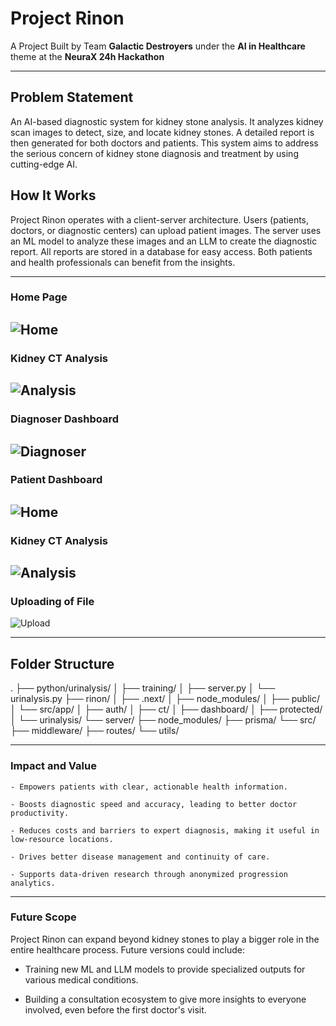 # Project Rinon

A Project Built by Team **Galactic Destroyers** under the **AI in Healthcare** theme at the **NeuraX 24h Hackathon**

----

## Problem Statement

An AI-based diagnostic system for kidney stone analysis. It analyzes kidney scan images to detect, size, and locate kidney stones. A detailed report is then generated for both doctors and patients. This system aims to address the serious concern of kidney stone diagnosis and treatment by using cutting-edge AI.

## How It Works

Project Rinon operates with a client-server architecture. Users (patients, doctors, or diagnostic centers) can upload patient images. The server uses an ML model to analyze these images and an LLM to create the diagnostic report. All reports are stored in a database for easy access. Both patients and health professionals can benefit from the insights.

----

### Home Page
![Home]("./images/home.png")
----
### Kidney CT Analysis
![Analysis]("./images/analysis.png")
----
### Diagnoser Dashboard
![Diagnoser]("./images/diag_dash.png")
----
### Patient Dashboard
![Home]("./images/patiend_dash.png")
----
### Kidney CT Analysis
![Analysis]("./images/analysis.png")
----
### Uploading of File
![Upload]("./images/upload_ct.png")

----

## Folder Structure

.
├── python/urinalysis/
│   ├── training/
│   ├── server.py
│   └── urinalysis.py
├── rinon/
│   ├── .next/
│   ├── node_modules/
│   ├── public/
│   └── src/app/
│       ├── auth/
│       ├── ct/
│       ├── dashboard/
│       ├── protected/
│       └── urinalysis/
└── server/
    ├── node_modules/
    ├── prisma/
    └── src/
        ├── middleware/
        ├── routes/
        └── utils/

----

### Impact and Value

    - Empowers patients with clear, actionable health information.

    - Boosts diagnostic speed and accuracy, leading to better doctor productivity.

    - Reduces costs and barriers to expert diagnosis, making it useful in low-resource locations.

    - Drives better disease management and continuity of care.

    - Supports data-driven research through anonymized progression analytics.

----

### Future Scope

Project Rinon can expand beyond kidney stones to play a bigger role in the entire healthcare process. Future versions could include:

- Training new ML and LLM models to provide specialized outputs for various medical conditions.

- Building a consultation ecosystem to give more insights to everyone involved, even before the first doctor's visit.